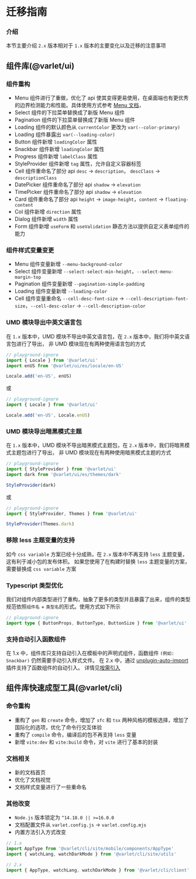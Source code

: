 # 迁移指南

### 介绍

本节主要介绍 `2.x` 版本相对于 `1.x` 版本的主要变化以及迁移的注意事项

## 组件库(@varlet/ui)

### 组件重构

- Menu 组件进行了重做，优化了 api 使其变得更易使用，在桌面端也有更优秀的边界检测能力和性能。具体使用方式参考 [Menu 文档](./zh-CN/menu)， 
- Select 组件的下拉菜单替换成了新版 Menu 组件
- Pagination 组件的下拉菜单替换成了新版 Menu 组件
- Loading 组件的默认颜色从 `currentColor` 更改为 `var(--color-primary)`
- Loading 组件暴露出 `var(--loading-color)`
- Button 组件新增 `loadingColor` 属性
- Snackbar 组件新增 `loadingColor` 属性
- Progress 组件新增 `labelClass` 属性
- StyleProvider 组件新增 `tag` 属性，允许自定义容器标签
- Cell 组件重命名了部分 api `desc` -> `description`， `descClass` -> `descriptionClass`
- DatePicker 组件重命名了部分 api  `shadow` -> `elevation`
- TimePicker 组件重命名了部分 api  `shadow` -> `elevation`
- Card 组件重命名了部分 api  `height` -> `image-height`，`content` -> `floating-content`
- Col 组件新增 `direction` 属性
- Dialog 组件新增 `width` 属性
- Form 组件新增 `useForm` 和 `useValidation` 静态方法以提供自定义表单组件的能力

### 组件样式变量变更

- Menu 组件变量新增 `--menu-background-color`
- Select 组件变量新增 `--select-select-min-height`，`--select-menu-margin-top`
- Pagination 组件变量新增 `--pagination-simple-padding`
- Loading 组件变量新增 `--loading-color`
- Cell 组件变量重命名 `--cell-desc-font-size` -> `--cell-description-font-size`，`--cell-desc-color` -> `--cell-description-color`

### UMD 模块导出中英文语言包

在 `1.x` 版本中，UMD 模块不导出中英文语言包，在 `2.x` 版本中，我们将中英文语言包进行了导出，
非 UMD 模块现在有两种使用语言包的方式

```ts
// playground-ignore
import { Locale } from '@varlet/ui'
import enUS from '@varlet/ui/es/locale/en-US'

Locale.add('en-US', enUS)
```

或

```ts
// playground-ignore
import { Locale } from '@varlet/ui'

Locale.add('en-US', Locale.enUS)
```

### UMD 模块导出暗黑模式主题

在 `1.x` 版本中，UMD 模块不导出暗黑模式主题包，在 `2.x` 版本中，我们将暗黑模式主题包进行了导出，
非 UMD 模块现在有两种使用暗黑模式主题的方式

```ts
// playground-ignore
import { StyleProvider } from '@varlet/ui'
import dark from '@varlet/ui/es/themes/dark'

StyleProvider(dark)
```

或

```ts
// playground-ignore
import { StyleProvider, Themes } from '@varlet/ui'

StyleProvider(Themes.dark)
```

### 移除 less 主题变量的支持

如今 `css variable` 方案已经十分成熟，在 `2.x` 版本中不再支持 `less` 主题变量，这有利于减小包的发布体积。
如果您使用了在构建时替换 `less` 主题变量的方案，需要替换成 `css variable` 方案

### Typescript 类型优化

我们对组件内部类型进行了重构，抽象了更多的类型并且暴露了出来，组件的类型规范依照`组件名` + `类型名`的形式。使用方式如下所示

```ts
// playground-ignore
import type { ButtonProps, ButtonType, ButtonSize } from '@varlet/ui'
```

### 支持自动引入函数组件

在 1.x 中，组件库只支持自动引入在模板中的声明式组件，函数组件 `(例如: Snackbar)` 仍然需要手动引入样式文件。
在 2.x 中，通过 [unplugin-auto-import](https://github.com/antfu/unplugin-auto-import) 插件支持了函数组件的自动引入。
详情见[按需引入](#/zh-CN/importOnDemand)

## 组件库快速成型工具(@varlet/cli)

### 命令重构

- 重构了 `gen` 和 `create` 命令，增加了 `sfc` 和 `tsx` 两种风格的模板选择，增加了国际化的选项，优化了命令行交互体验
- 重构了 `compile` 命令，编译后的包不再支持 `less` 变量
- 新增 `vite:dev` 和 `vite:build` 命令，对 `vite` 进行了基本的封装

### 文档相关

- 新的文档首页
- 优化了文档视觉
- 文档样式变量进行了一些重命名

### 其他改变

- `Node.js` 版本锁定为 `^14.18.0 || >=16.0.0`
- 文档配置文件从 `varlet.config.js` -> `varlet.config.mjs`
- 内置方法引入方式改变

```js
// 1.x
import AppType from '@varlet/cli/site/mobile/components/AppType'
import { watchLang, watchDarkMode } from '@varlet/cli/site/utils'
```

```js
// 2.x
import { AppType, watchLang, watchDarkMode } from '@varlet/cli/client'
```
